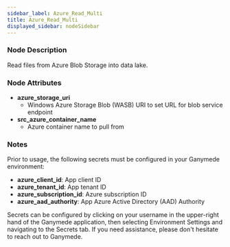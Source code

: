 ```yaml
---
sidebar_label: Azure_Read_Multi
title: Azure_Read_Multi
displayed_sidebar: nodeSidebar
---
```


### Node Description
Read files from Azure Blob Storage into data lake.


### Node Attributes
- **azure_storage_uri**
  - Windows Azure Storage Blob (WASB) URI to set URL for blob service endpoint
- **src_azure_container_name**
  - Azure container name to pull from


### Notes
Prior to usage, the following secrets must be configured in your Ganymede environment:
- **azure_client_id**: App client ID
- **azure_tenant_id**: App tenant ID
- **azure_subscription_id**: Azure subscription ID
- **azure_aad_authority**: App Azure Active Directory (AAD) Authority

Secrets can be configured by clicking on your username in the upper-right hand of the Ganymede
application, then selecting Environment Settings and navigating to the Secrets tab.  If you need
assistance, please don't hesitate to reach out to Ganymede.
